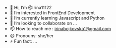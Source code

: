 - 👋 Hi, I’m @Irina11122
- 👀 I’m interested in FrontEnd Development
- 🌱 I’m currently learning Javascript and Python
- 💞️ I’m looking to collaborate on ...
- 📫 How to reach me : irinabojkovska1@gmail.com
- 😄 Pronouns: she/her
- ⚡ Fun fact: ...

<!---
Irina11122/Irina11122 is a ✨ special ✨ repository because its `README.md` (this file) appears on your GitHub profile.
You can click the Preview link to take a look at your changes.
--->
